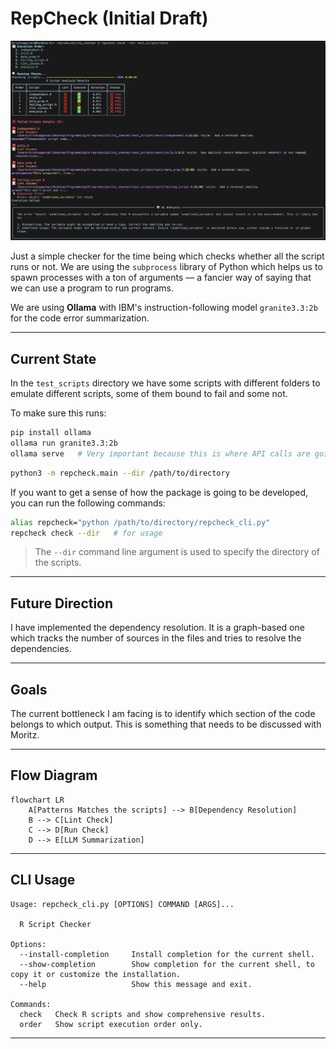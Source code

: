 # RepCheck (Initial Draft)

![demo](demo.png)

Just a simple checker for the time being which checks whether all the script runs or not.
We are using the `subprocess` library of Python which helps us to spawn processes with a ton of arguments — a fancier way of saying that we can use a program to run programs.

We are using **Ollama** with IBM's instruction-following model `granite3.3:2b` for the code error summarization.

---

## Current State

In the `test_scripts` directory we have some scripts with different folders to emulate different scripts, some of them bound to fail and some not.

To make sure this runs:

```bash
pip install ollama
ollama run granite3.3:2b
ollama serve   # Very important because this is where API calls are going to be made.
```

```bash
python3 -m repcheck.main --dir /path/to/directory
```

If you want to get a sense of how the package is going to be developed, you can run the following commands:

```bash
alias repcheck="python /path/to/directory/repcheck_cli.py"
repcheck check --dir   # for usage
```

> The `--dir` command line argument is used to specify the directory of the scripts.

---

## Future Direction

I have implemented the dependency resolution. It is a graph-based one which tracks the number of sources in the files and tries to resolve the dependencies.

---

## Goals

The current bottleneck I am facing is to identify which section of the code belongs to which output.
This is something that needs to be discussed with Moritz.

---

## Flow Diagram

```mermaid
flowchart LR
    A[Patterns Matches the scripts] --> B[Dependency Resolution]
    B --> C[Lint Check]
    C --> D[Run Check]
    D --> E[LLM Summarization]
```

---

## CLI Usage

```
Usage: repcheck_cli.py [OPTIONS] COMMAND [ARGS]...

  R Script Checker

Options:
  --install-completion     Install completion for the current shell.
  --show-completion        Show completion for the current shell, to copy it or customize the installation.
  --help                   Show this message and exit.

Commands:
  check   Check R scripts and show comprehensive results.
  order   Show script execution order only.
```

---

